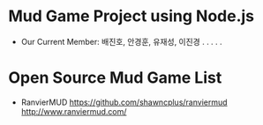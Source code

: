 # Mud Game Project using Node.js

- Our Current Member: 배진호, 안경훈, 유재성, 이진경
.
.
.
.
.
# Open Source Mud Game List

- RanvierMUD https://github.com/shawncplus/ranviermud
http://www.ranviermud.com/

